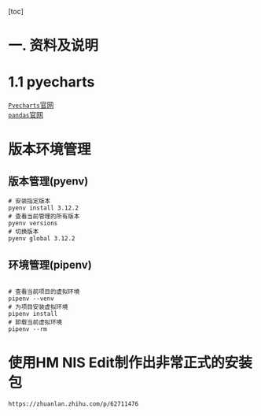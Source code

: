 
[toc]

# 一. 资料及说明
# 1.1 pyecharts
[`Pyecharts`官网](https://pyecharts.org/#/zh-cn/intro)  
[`pandas`官网](http://pandas.pydata.org/ )

# 版本环境管理
## 版本管理(pyenv)
```shell
# 安装指定版本
pyenv install 3.12.2
# 查看当前管理的所有版本
pyenv versions
# 切换版本
pyenv global 3.12.2
```

## 环境管理(pipenv)
```shell

# 查看当前项目的虚拟环境
pipenv --venv
# 为项目安装虚拟环境
pipenv install
# 卸载当前虚拟环境
pipenv --rm
```

# 使用HM NIS Edit制作出非常正式的安装包
```shell
https://zhuanlan.zhihu.com/p/62711476
```